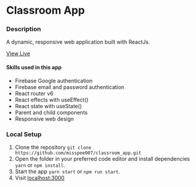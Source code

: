 # Classroom App

### Description
A dynamic, responsive web application built with ReactJs. 

[View Live](https://misspee007.github.io/classroom_app/)

#### Skills used in this app

- Firebase Google authentication
- Firebase email and password authentication
- React router v6
- React effects with useEffect()
- React state with useState()
- Parent and child components
- Responsive web design

### Local Setup
1. Clone the repository `git clone https://github.com/misspee007/classroom_app.git`
3. Open the folder in your preferred code editor and install dependencies `yarn` or `npm install`.
4. Start the app `yarn start` or `npm run start`.
5. Visit [localhost:3000](http://localhost:3000)
